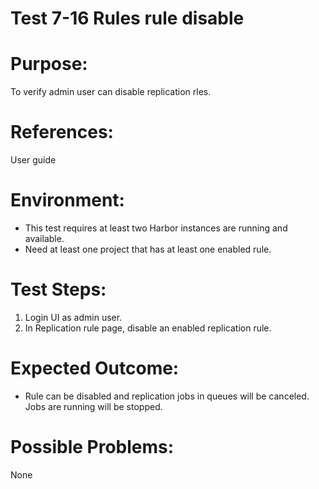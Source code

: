 Test 7-16 Rules rule disable
=======

# Purpose:

To verify admin user can disable replication rles.

# References:
User guide

# Environment:

* This test requires at least two Harbor instances are running and available.
* Need at least one project that has at least one enabled rule.  

# Test Steps:

1. Login UI as admin user.  
2. In Replication rule page, disable an enabled replication rule.

# Expected Outcome:

* Rule can be disabled and replication jobs in queues will be canceled. Jobs are running will be stopped.  

# Possible Problems:
None
